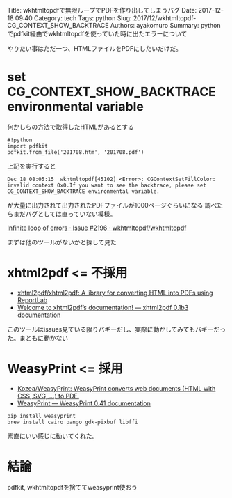 Title: wkhtmltopdfで無限ループでPDFを作り出してしまうバグ
Date: 2017-12-18 09:40
Category: tech
Tags: python
Slug: 2017/12/wkhtmltopdf-CG_CONTEXT_SHOW_BACKTRACE
Authors: ayakomuro
Summary: pythonでpdfkit経由でwkhtmltopdfを使っていた時に出たエラーについて

やりたい事はただ一つ、HTMLファイルをPDFにしたいだけだ。

# set CG_CONTEXT_SHOW_BACKTRACE environmental variable

何かしらの方法で取得したHTMLがあるとする


```
#!python
import pdfkit
pdfkit.from_file('201708.htm', '201708.pdf')
```

上記を実行すると

`Dec 18 08:05:15  wkhtmltopdf[45102] <Error>: CGContextSetFillColor: invalid context 0x0.If you want to see the backtrace, please set CG_CONTEXT_SHOW_BACKTRACE environmental variable.`


が大量に出力されて出力されたPDFファイルが1000ページぐらいになる
調べたらまだバグとしては直っていない模様。

[Infinite loop of errors · Issue #2196 · wkhtmltopdf/wkhtmltopdf](https://github.com/wkhtmltopdf/wkhtmltopdf/issues/2196)


まずは他のツールがないかと探して見た

# xhtml2pdf <= 不採用

- [xhtml2pdf/xhtml2pdf: A library for converting HTML into PDFs using ReportLab](https://github.com/xhtml2pdf/xhtml2pdf)
- [Welcome to xhtml2pdf’s documentation! — xhtml2pdf 0.1b3 documentation](http://xhtml2pdf.readthedocs.io/en/latest/index.html)

このツールはissues見ている限りバギーだし、実際に動かしてみてもバギーだった。まともに動かない

# WeasyPrint <= 採用

- [Kozea/WeasyPrint: WeasyPrint converts web documents (HTML with CSS, SVG, …) to PDF.](https://github.com/Kozea/WeasyPrint)
- [WeasyPrint — WeasyPrint 0.41 documentation](http://weasyprint.readthedocs.io/en/latest/index.html)

```sh:
pip install weasyprint
brew install cairo pango gdk-pixbuf libffi
```

素直にいい感じに動いてくれた。

# 結論

pdfkit, wkhtmltopdfを捨ててweasyprint使おう
